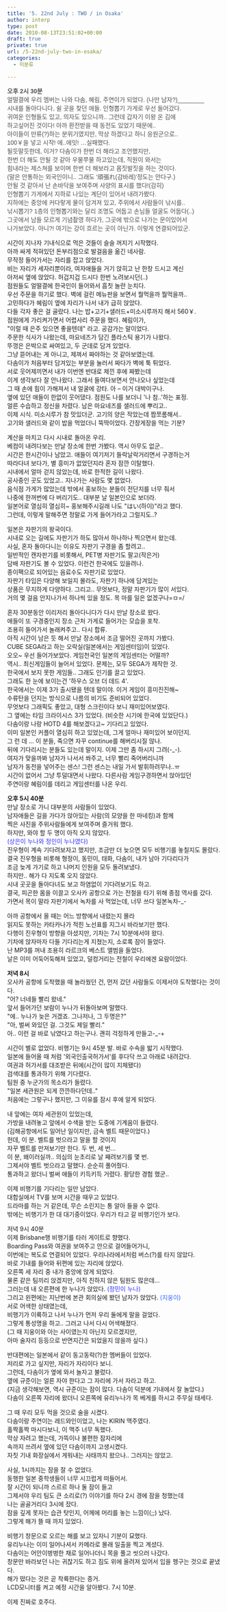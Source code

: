 ```yaml
---
title: '5. 22nd July : TWO / in Osaka'
author: interp
type: post
date: 2010-08-13T23:51:02+00:00
draft: true
private: true
url: /5-22nd-july-two-in-osaka/
categories:
  - 미분류

---
```

<span class="Apple-style-span" style="color: rgb(80, 80, 80); font-family: tahoma, verdana, sans-serif, 굴림, Gulim; "><strong>오후 2시 30분</strong><br /> 얼떨결에 우리 멤버는 나와 다솜, 혜림, 주연이가 되었다. (나만 남자?)________<br /> 시내를 돌아다니다, 쉴 곳을 찾던 애들. 인형뽑기 가게로 우선 들어갔다.<br /> 귀여운 인형들도 있고, 의자도 있으니까.. 그런데 갑자기 이왕 온 김에<br /> 하고싶어진 것이다! 아까 환전받을 때 동전도 있었기 때문에..<br /> 아이들이 만류(?)하는 분위기였지만, 막상 하겠다고 하니 응원군으로..<br /> 100￥을 넣고 시작! 에..에잇! &#8230;실패했다.<br /> 될듯말듯한데, 이거? 다솜이가 한번 더 해라고&nbsp;조언했지만,<br /> 한번 더 해도 안될 것 같아 우물쭈물 하고있는데,&nbsp;직원이 와서는<br /> 힘내라는 제스쳐를 보이며 한번 더 해보라고 몸짓발짓을 하는 것이다.<br /> (말은 안통하는 외국인이니.. 그래도 '頑張れ(감바레)'정도는 안다구.)<br /> 안될 것 같아서 난 손바닥을 보여주며 사양의 표시를 했다!(감히)<br /> 인형뽑기 가게에서 지하로 나있는 계단이 있어서 내려가봤다.<br /> 지하에는 중앙에 커다랗게 물이 담겨져 있고, 주위에서 사람들이 낚시를..<br /> 낚시뽑기? 1층의 인형뽑기와는 달리 조명도 어둡고 손님들 얼굴도 어둡다(..)<br /> 그곳에서 남들 모르게 기념촬영 하다가, 그곳에 밖으로 나가는 문이있어서<br /> 나가보았다. 아니?! 여기는 강이 흐르는 곳이 아닌가. 이렇게 연결되어있군.</p> 

<p>
  시간이 지나자 기내식으로 먹은 것들이 슬슬 꺼지기 시작했다.<br /> 아까 싸게 적혀있던 돈부리점으로 발걸음을 옮긴 네사람.<br /> 무작정 들어가서는 자리를 잡고 앉았다.<br /> 비는 자리가 세자리뿐이라, 여자애들을 거기 앉히고 난 한창 드시고 계신<br /> 아저씨 옆에 앉았다. 허겁지겁 드시다 한번 노려보시던(..)<br /> 점원들도 얼떨결에 한국인이 들어와서 흠칫 놀란 눈치다.<br /> 우선 주문을 하기로 했다. 벽에 걸린 메뉴판을 보면서 뭘먹을까 뭘먹을까..<br /> 고민하다가 혜림이 옆에 자리가 나서 내가 급히 앉았다.&nbsp;<br /> 다들 각자 좋은 걸 골랐다. 나는 밥+고기+샐러드+미소시루까지 해서 560￥.<br /> 점원에게 가리켜가면서 어렵사리 주문을 했다. 혜림이가,<br /> "이럴 때 은주 있으면 좋을텐데" 라고. 공감가는 말이었다.<br /> 주문한 식사가 나왔는데, 마요네즈가 담긴 플라스틱&nbsp;용기가 나왔다.<br /> 뚜껑은 은박으로 싸여있고,&nbsp;두 군데로 담겨 있었다.<br /> 그냥 뜯어내는 게 아니고, 제껴서 짜야하는 것 같아보였는데.<br /> 다솜이가 처음부터 담겨있는 부분을 눌러서 짜다가 벽에 툭 튀었다.<br /> 서로 웃어제끼면서 내가&nbsp;이번엔 반대로 제낀 후에 짜봤는데<br /> 이게 생각보다 잘 안나왔다. 그래서 들여다보면서 안나오나 싶었는데<br /> 그 때 손에 힘이 가해져서 내&nbsp;얼굴에 강타. 아 &#8211; 이거 대박이구나.<br /> 옆에 있던 애들이 한없이 웃어댔다. 점원도 나를 보더니 '나 참..'하는 표정.<br /> 얼른 수습하고 정신을 차렸다. 남은 마요네즈를 샐러드에 뿌리고..&nbsp;<br /> 이제 시식. 미소시루가 참 맛있더군. 고기의 양은 작았는데 짭쪼롬해서..<br /> 고기와 샐러드와 같이 밥을 먹었더니 뚝딱이었다. 간장게장을 먹는 기분?
</p>

<p>
  계산을 마치고 다시 시내로 돌아온 우리.<br /> 베컴이 내려다보는 만날 장소에 한번 가봤다. 역시 아무도 없군..<br /> 시간은 한시간이나 남았고. 애들이&nbsp;여기저기 들락날락거리면서 구경하는거<br /> 따라다녀 보다가, 별 흥미가 없었던지라 혼자 잠깐 이탈했다.<br /> 시내에서 얼마 걷지 않았는데, 바로 한적한 길이 나왔다.<br /> 공사중인 곳도 있었고.. 지나가는 사람도 몇 없었다.<br /> 음식점 가게가 많았는데&nbsp;밖에서 홍보하는 분들이 전단지를 너무 줘서<br /> 나중에 한꺼번에 다 버리기도.. 대부분 날 일본인으로 보더라.<br /> 일본어로 열심히 열심히~ 홍보해주시길래 나도&nbsp;"はい(하이)"라고 했다.<br /> 그런데, 이렇게&nbsp;말해주면 정말로 가게 들어가라고 그럴지도..?
</p>

<p>
  일본은 자판기의 왕국이다.<br /> 시내로 오는 길에도 자판기가 하도 많아서 하나하나 찍으면서 왔는데.<br /> 사실, 혼자 돌아다니는 이유도 자판기 구경을 좀 할려고..<br /> 일반적인 캔자판기를 비롯해서, PET병 자판기도 팔고(작은거)<br /> 담배 자판기도 볼 수 있었다. 이런건&nbsp;한국에도 있을려나.<br /> 종이팩으로 되어있는 음료수도 자판기로 있었다.<br /> 자판기 타입은 다양해 보일지 몰라도, 자판기 하나에 담겨있는<br /> 상품은 무지하게 다양하다. 그리고.. 무엇보다, 정말 자판기가 많이 서있다.<br /> 거의&nbsp;몇 걸음 안지나가서 하나씩 있을 정도. 목 마를 일은 없겠구나=ㅁ=/
</p>

<p>
  혼자 30분동안 이리저리 돌아다니다가 다시 만날 장소로 왔다.<br /> 애들이 또 구경중인지 장소 근처 가게로 들어가는 모습을 포착.<br /> 조용히 들어가서 놀래켜주고.. 다시 합류.<br /> 아직 시간이 남은 듯 해서 만날 장소에서 조금 떨어진 곳까지 가봤다.<br /> CUBE SEGA라고&nbsp;하는 오락실(일본에서는 게임센터임)이 있었다.<br /> 오오~ 우선 들어가보았다. 게임천국인 일본의 게임센터는 어떨까?<br /> 역시.. 최신게임들이 늘어서 있었다. 문제는, 모두 SEGA가 제작한 것.<br /> 한국에서 보지 못한 게임들.. 그래도 인기를 끌고 있었다.<br /> 그래도 한 눈에 보이는건 '하우스 오브 더 데드 4'.<br /> 한국에서는 이제 3가 출시됐을 텐데 말이야. 이거 게임이 흥미진진해~<br /> 수류탄을 던지는 방식으로 나름의 비기도 준비되어 있었다.<br /> 무엇보다 그래픽도 좋았고, 대형 스크린이다 보니 재미있어보였다.<br /> 그 옆에는 타임 크라이시스 3가 있었다. (비슷한 시기에 한국에 있었단다.)<br /> 다솜이랑 나랑 HOTD 4를 해보겠다고~ 기다리고 있었다.<br /> 이미 일본인 커플이 열심히 하고 있었는데, 그게 얼마나 재미있어 보이던지.<br /> 그 런 데 &#8230; 이 분들, 죽으면 자꾸 continue를 해버리시질 않나.<br /> 뒤에 기다리시는 분들도 있는데 말이지. 이제 그만 좀 하시지 그려(-_-).<br /> 여자가 맞을까봐 남자가 나서서 쏴주고, 너무 빨리 죽어버리니까<br /> 남자가 동전을 넣어주는 센스! 그런 센스는 내일 가서 발휘하려무나..ㅠ<br /> 시간이 없어서 그냥 투덜대면서 나왔다. 다른사람 게임구경하면서 앉아있던<br /> 주연이랑 혜림이를 데리고 게임센터를 나온 우리.
</p>

<p>
  <strong>오후 5시 40분</strong><br /> 만날 장소로 가니 대부분의 사람들이 있었다.<br /> 남자애들은 길을 가다가 앉아있는 사람(의 모양을 한 마네킹)과 함께<br /> 찍은 사진을 주위사람들에게 보여주며 즐거워 했다.<br /> 하지만, 와야 할 두 명이 아직 오지 않았다.<br /> <span style="color: rgb(51, 51, 255); ">(상은이 누나와 정인이 누나였다)</span><br /> 진우형이 계속 기다려보자고 했지만, 조금만 더 늦으면 모두 비행기를 놓칠지도 몰랐다.<br /> 결국 진우형을 비롯해 형정이, 동민이, 태화, 다솜이, 내가 남아 기다리다가<br /> 조금 늦게 가기로 하고 나머지 인원을 모두 돌려보냈다.<br /> 하지만.. 해가 다 지도록 오지 않았다.<br /> 시내 곳곳을 돌아다녀도 보고 하염없이 기다려보기도 하고.<br /> 결국, 피곤한 몸을 이끌고 오사카 공항으로 가는&nbsp;전철을 타기 위해 종점 역사를 갔다.<br /> 가면서 목이 말라 자판기에서 녹차를 사 먹었는데, 너무 쓰다 일본녹차-_-
</p>

<p>
  아까 공항에서 올 때는 어느 방향에서 내렸는지 몰라<br /> 읽지도 못하는 카타카나가 적힌 노선표를 지그시 바라보기만 했다.<br /> 다행이 진우형이 방향을 아셨지만, 기차는 7시 10분에서야 왔다.<br /> 기차에 앉자마자 다들 기다리는게 지쳤는지, 소로록 잠이 들었다.<br /> 난 MP3를 꺼내 조용히 라르크의 베스트 앨범을 들었다.<br /> 날은 이미 어둑어둑해져 있었고, 덜컹거리는 전철이 우리에겐 요람이었다.
</p>

<p>
  <strong>저녁&nbsp;8시</strong><br /> 오사카 공항에 도착했을 때 놀라웠던 건, 먼저 갔던 사람들도 이제서야 도착했다는 것이다.<br /> "어? 너네들 빨리 왔네."<br /> 앞서 들어가던 보람이 누나가 뒤돌아보며 말했다.<br /> "에.. 누나가 늦은 거겠죠. 그나저나, 그 두명은?"<br /> "아, 벌써 와있던 걸. 그것도 제일 빨리."<br /> 아.. 이런 걸 바로 낚였다고 하는구나. 괜히 걱정하게 만들고-_-+
</p>

<p>
  시간이 별로 없었다. 비행기는 9시 45분 발. 바로 수속을 밟기 시작했다.<br /> 일본에 들어올 때 처럼 '외국인출국허가서'를 후다닥 쓰고 아래로 내려갔다.<br /> 여권과 허가서를 대조받은 뒤에(시간이 많이 지체됐다)<br /> 검색대를 통과하기 위해 기다렸다.<br /> 팀원 중 누군가의 목소리가 들렸다.<br /> "일본 세관원은 되게 깐깐하다던데.."<br /> 처음에는 그렇구나 했지만, 그 이유를 잠시 후에 알게 되었다.
</p>

<p>
  내 앞에는 여자 세관원이 있었는데,<br /> 가방을 내려놓고 앞에서 수색을 받는 도중에 기계음이 들렸다.<br /> (김해공항에서도 일어난 일이지만, 금속 벨트 때문이었다.)<br /> 헌데, 이 분. 벨트를 벗으라고 말을 할 것이지<br /> 자꾸 벨트를 만져보기만 한다. 두 번, 세 번&#8230;<br /> 이 분, 왜이러실까.. 의심의 눈초리로 날 째려보기를 몇 번.<br /> 그제서야 벨트 벗으라고 말했다. 순순히 풀어줬다.<br /> 통과하고 왔더니 벌써 애들이 키득키득 거렸다. 황당한 경험 했군..
</p>

<p>
  이제 비행기를 기다리는 일만 남았다.<br /> 대합실에서 TV를 보며 시간을 때우고 있었다.<br /> 드라마를 하는 거 같은데, 무슨 소린지는 통 알아 들을 수 없다.<br /> 밖에는 비행기가 한 대 대기중이었다. 우리가 타고 갈 비행기인가 보다.
</p>

<p>
  저녁 9시 40분<br /> 이제 Brisbane행 비행기를 타러 게이트로 향했다.<br /> Boarding Pass와 여권을 보여주고&nbsp;안으로 걸어들어가니,<br /> 이번에는 복도로 연결되어 있었다. 우리나라에서처럼 버스(?)를 타지 않았다.<br /> 바로 기내를 들어와 뒤편에 있는 자리에 앉았다.<br /> 오른쪽 세 자리 중 내가 중앙에 앉게 되었다.<br /> 물론 같은 팀끼리 앉겠지만, 아직 친하지 않은 팀원도 많은데&#8230;<br /> 그러는데 내 오른편에 한 누나가 앉았다.&nbsp;<span style="color: rgb(51, 51, 255); ">(정민이 누나)<br /> </span>그리고 왼편에는 지난번에 본관 회의실에 봤던 남자가 앉았다.&nbsp;<span style="color: rgb(51, 102, 255); ">(지웅이)<br /> </span>서로 어색한 상태였는데,&nbsp;<br /> 비행기가 이륙하고 나서 누나가 먼저 우리 둘에게 말을 걸었다.<br /> 그렇게 통성명을 하고.. 그러고 나서 다시 어색해졌다.<br /> (그 때 지웅이와 아는 사이였는지 아닌지 모르겠지만,<br /> 아마 술자리 등등으로 반면지간은 되었을지 않을까 싶다.)
</p>

<p>
  반대편에는 일본에서 같이 동고동락(?)한 멤버들이 있었다.<br /> 저리로 가고 싶지만, 자리가 자리이다 보니.<br /> 그런데, 다솜이가 옆에 와서 놀자고 불렀다.&nbsp;<br /> 옆에 규준이는 얼른 자야 한다고 그 자리에 가서 자라고 하고.<br /> (지금 생각해보면, 역시 규준이는 잠이 많다. 다솜이 덕분에 기내에서 잘 놀았다.)<br /> 다솜이&nbsp;오른쪽 자리에 왔더니 오른쪽에 유리누나가 목 베게를 하시고 주무실 태세다.
</p>

<p>
  그 때 우리 모두 먹을 것으로 술을 시켰다.<br /> 다솜이랑 주연이는 레드와인이었고, 나는 KIRIN 맥주였다.<br /> 홀짝홀짝 마시다보니, 이 맥주 너무 독했다.<br /> 막상 자려고 했는데, 가뜩이나 불편한 잠자리에&nbsp;<br /> 속까지 쓰려서 옆에 있던 다솜이까지 고생시켰다.<br /> 자칫 기내 화장실에서 게워내는 사태까지 왔으나.. 그러지는 않았고.
</p>

<p>
  사실, 1시까지는 잠을 잘 수 없었다.<br /> 동행한 일본 중학생들이 너무 시끄럽게 떠들어서.<br /> 잘 시간이 되니까 스르르 하나 둘 잠이 들고<br /> 그제서야 우리 팀도 큰 소리로(?) 이야기를 하다 2시 경에 잠을 청했는데<br /> 나는 골골거리다 3시에 잤다.<br /> 잠을 깊게 못자는 습관 탓인지, 어께에 머리를 놓는 느낌이(;;) 났다.<br /> 그렇게 해가 뜰 때 까지 있었다.
</p>

<p>
  비행기 창문으로 오르는 해를 보고 있자니 기분이 묘했다.<br /> 유리누나는 이미 일어나셔서 카메라로 몰래 일출을 찍고 계셨다.<br /> 다솜이는 어안이벙벙한 채로 일어나더니 목을 풀고 씻으러 나갔다.<br /> 창문만 바라보던 나는 귀찮기도 하고 짐도 위에 올려져 있어서 입을 헹구는 것으로 끝냈다.<br /> 해가 떴다는 것은 곧 착륙한다는 증거.<br /> LCD모니터를 켜고 예정 시간을 알아봤다. 7시 10분.
</p>

<p>
  이제 진짜로 호주다.</span>
</p>
